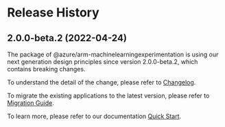 # Release History
    
## 2.0.0-beta.2 (2022-04-24)

The package of @azure/arm-machinelearningexperimentation is using our next generation design principles since version 2.0.0-beta.2, which contains breaking changes.

To understand the detail of the change, please refer to [Changelog](https://aka.ms/js-track2-changelog).

To migrate the existing applications to the latest version, please refer to [Migration Guide](https://aka.ms/js-track2-migration-guide).

To learn more, please refer to our documentation [Quick Start](https://aka.ms/js-track2-quickstart).

